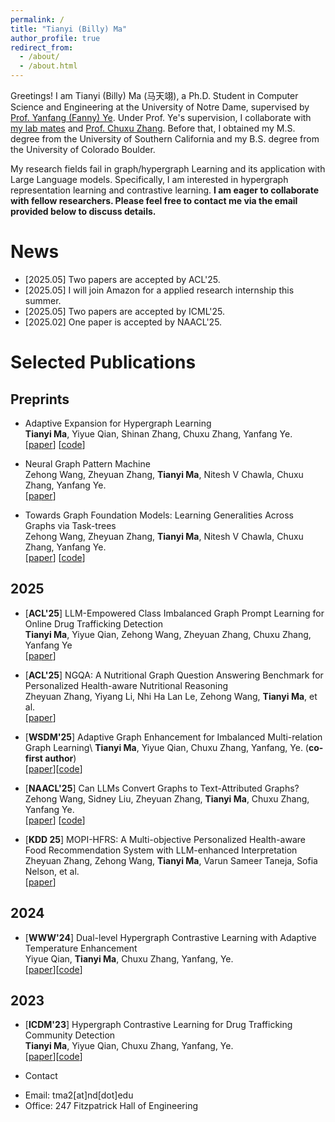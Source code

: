 ```yaml
---
permalink: /
title: "Tianyi (Billy) Ma"
author_profile: true
redirect_from: 
  - /about/
  - /about.html
---
```


Greetings! I am Tianyi (Billy) Ma (马天翊), a Ph.D. Student in Computer Science and Engineering at the University of Notre Dame, supervised by [Prof. Yanfang (Fanny) Ye](http://yes-lab.org/). 
Under Prof. Ye's supervision, I collaborate with [my lab mates](http://yes-lab.org/students.html) and [Prof. Chuxu Zhang](https://chuxuzhang.github.io/).
Before that, I obtained my M.S. degree from the University of Southern California and my B.S. degree from the University of Colorado Boulder.

My research fields fail in graph/hypergraph Learning and its application with Large Language models. Specifically, I am interested in hypergraph representation learning and contrastive learning. **I am eager to collaborate with fellow researchers. Please feel free to contact me via the email provided below to discuss details.**



# News
- [2025.05] Two papers are accepted by ACL'25.
- [2025.05] I will join Amazon for a applied research internship this summer.
- [2025.05] Two papers are accepted by ICML'25.
- [2025.02] One paper is accepted by NAACL'25.


# Selected Publications
## Preprints


- Adaptive Expansion for Hypergraph Learning\
**Tianyi Ma**, Yiyue Qian, Shinan Zhang, Chuxu Zhang, Yanfang Ye.\
[[paper](https://arxiv.org/abs/2502.15564)] [[code](https://anonymous.4open.science/r/AdE-CEE2/README.md)]

- Neural Graph Pattern Machine\
Zehong Wang, Zheyuan Zhang, **Tianyi Ma**, Nitesh V Chawla, Chuxu Zhang, Yanfang Ye.\
[[paper](https://arxiv.org/abs/2501.18739)]

- Towards Graph Foundation Models: Learning Generalities Across Graphs via Task-trees\
Zehong Wang, Zheyuan Zhang, **Tianyi Ma**, Nitesh V Chawla, Chuxu Zhang, Yanfang Ye.\
[[paper](https://arxiv.org/abs/2412.16441)] [[code](https://github.com/Zehong-Wang/GIT)]


## 2025

- [**ACL'25**] LLM-Empowered Class Imbalanced Graph Prompt Learning for Online Drug Trafficking Detection\
**Tianyi Ma**, Yiyue Qian, Zehong Wang, Zheyuan Zhang, Chuxu Zhang, Yanfang Ye\
[[paper](https://arxiv.org/abs/2503.01900)]

- [**ACL'25**] NGQA: A Nutritional Graph Question Answering Benchmark for Personalized Health-aware Nutritional Reasoning\
Zheyuan Zhang, Yiyang Li, Nhi Ha Lan Le, Zehong Wang, **Tianyi Ma**, et al.\
[[paper](https://arxiv.org/abs/2412.15547)]

 - [**WSDM'25**] Adaptive Graph Enhancement for Imbalanced Multi-relation Graph Learning\ 
**Tianyi Ma**, Yiyue Qian, Chuxu Zhang, Yanfang, Ye. (**co-first author**)\
[[paper](https://dl.acm.org/doi/10.1145/3701551.3703553)][[code](https://github.com/graphprojects/AD-GSMOTE)]

 - [**NAACL'25**] Can LLMs Convert Graphs to Text-Attributed Graphs?\
Zehong Wang, Sidney Liu, Zheyuan Zhang, **Tianyi Ma**, Chuxu Zhang, Yanfang Ye.\
[[paper](http://arxiv.org/abs/2412.10136)] [[code](https://github.com/Zehong-Wang/TANS)]
   
- [**KDD 25**] MOPI-HFRS: A Multi-objective Personalized Health-aware Food Recommendation System with LLM-enhanced Interpretation\
Zheyuan Zhang, Zehong Wang, **Tianyi Ma**, Varun Sameer Taneja, Sofia Nelson, et al.\
[[paper](https://arxiv.org/abs/2412.08847)]

## 2024

- [**WWW'24**] Dual-level Hypergraph Contrastive Learning with Adaptive Temperature Enhancement\
Yiyue Qian, **Tianyi Ma**, Chuxu Zhang, Yanfang, Ye.\
[[paper](https://dl.acm.org/doi/10.1145/3589335.3651493)][[code](https://github.com/graphprojects/HyGCL-AdT)]

## 2023

- [**ICDM'23**] Hypergraph Contrastive Learning for Drug Trafficking Community Detection\
**Tianyi Ma**, Yiyue Qian, Chuxu Zhang, Yanfang, Ye.\
[[paper](https://ieeexplore.ieee.org/document/10415815)][[code](https://github.com/GraphResearcher/HyGCL-DC)]

- Contact

* Email: tma2\[at\]nd\[dot\]edu
* Office: 247 Fitzpatrick Hall of Engineering